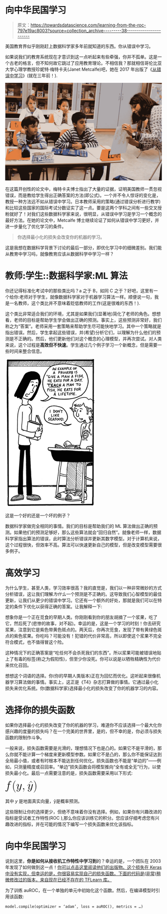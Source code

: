 # 向中华民国学习

> 原文：<https://towardsdatascience.com/learning-from-the-roc-797e19ac8003?source=collection_archive---------38----------------------->

美国教育界似乎刚刚赶上数据科学家多年前就知道的东西。你从错误中学习。

如果说我们的教育系统现在才意识到这一点听起来有些牵强，你并不孤单。这是一个古老的格言，但不知何故它跳过了应用教育理论。不相信我？那就相信哥伦比亚大学心理学教授珍妮特·梅特卡夫(Janet Metcalfe)吧，她在 2017 年出版了《[从错误中学习](https://www.annualreviews.org/doi/10.1146/annurev-psych-010416-044022)》(就在三年前！).

![](img/075dcaf0f778acb46443be725a96a7a4.png)

在这篇开创性的论文中，梅特卡夫博士指出了大量的证据，证明美国教师一贯忽视错误，而是教给学生得出正确答案的方法(即公式)。一个并不令人惊讶的变化是，教授一种方法远不如从错误中学习。日本教师采用的策略(通过错误分析进行教学)和比较这些国家的国际考试分数证实了这一点。要是这两个学科之间有一些交叉授粉就好了！对我们这些数据科学家来说，很明显，从错误中学习是学习一个概念的最好方法。在她的论文中，Metcalfe 博士继续论证了如何从错误中学习更好，并进一步量化了优化学习的条件。

> 你选择最小化的损失会改变你的机器的学习。

这是我想在数据科学背景下讨论的最后一部分，即优化学习中的细微差别。我们能从教育中学习吗，就像教育应该从数据科学中学习一样？

# 教师:学生::数据科学家:ML 算法

你还记得标准化考试中的那些类比吗？a 之于 B，如同 C 之于？好吧，这里有一个给你:老师对于学生，就像数据科学家对于机器学习算法一样。顺便说一句，我是一名教师，这个类比并不意味着贬低教师的工作(这是很难的东西！).

这个类比非常适合我们的环境，尤其是如果我们(显著地)简化了老师的角色。想想看，老师的目标是帮助学生学会做出正确的预测。事实上，这些预测非常好，我们称之为“答案”。老师采用一套策略来帮助学生尽可能快地学习。其中一个策略就是指出错误。然后，学生拿起这些错误，并(希望)分析它们，以理解为什么他们的预测是不正确的。然后，他们更新他们对这个概念的心理模型，并再次尝试。对人类来说，这个过程是**高效但不快速**。学生通过几个例子学习一个新概念，但是需要一些时间来整合信息。

![](img/c22d1301064a38ecbfdbc24d26064477.png)

这是一个好的还是一个坏的例子？

数据科学家做完全相同的事情。我们的目标是帮助我们的 ML 算法做出正确的预测。如果他们的预测足够好，那么这些算法就会“回归自然”。就像老师一样，数据科学家指出算法的错误，此时算法分析错误并更新其数字模型。对于计算机来说，这个过程很快，但效率不高。算法可以快速更新自己的模型，但是改变模型需要很多例子。

# 高效学习

为什么学生，甚至人类，学习效率很高？我的直觉是，我们以一种非常微妙的方式分析错误，这让我们理解*为什么*一个预测是不正确的。这导致我们心智模型的最佳更新，让我们从更少的错误中学习。它还有一个额外的好处，那就是我们可以在特定的条件下优化以获得正确的答案。让我解释一下:

想象你是一个正在觅食的早期人类。你刚刚看到你的朋友胡摘了一个浆果，吃了它，然后死了(悲惨的故事，对不起)。幸运的是，这是一个学习的时刻！你去研究浆果，注意到它是紫色带黄色斑点的。两天后，你再次觅食，发现了带有黄绿色斑点的紫色浆果。你吃吗？可能没有！犯错的代价非常高，所以即使这个浆果不完全符合模式，也不值得冒这个险。

这种情况下的正确答案是“吃任何不会杀死我们的东西”。所以浆果可能被错误地贴上了有毒的标签(称之为假阳性)，但至少你没死。你可以说是以牺牲精确性为代价来优化召回。

想想这个词语的选择。你(你的早期人类版本)正在为回忆而优化。这听起来很像机器学习算法做的事情。事实上，这正是《T4》杂志打算做的事情。它通过最小化损失来优化系统。你(数据科学家)选择最小化的损失改变了你的机器学习的内容。

# 选择你的损失函数

如果你选择最小化的损失改变了你的机器的学习，难道你不应该选择一个最大化你感兴趣的度量的损失吗？在一个完美的世界里，是的，但不幸的是，你必须与损失函数的限制作斗争。

一般来说，损失函数需要是光滑的，理想情况下也是凸的。如果它不是平滑的，那么你就不能计算一个梯度来更新模型参数。如果它不是凸的，那么你不能保证达到全局最小值，或者有时根本不能达到任何优化。损失函数也不能是“单边的”——例如，只测量精度或召回率。“单边”损失函数会将模型推向“全有或全无”行为，以使损失最小化。最后一点需要注意的是，损失函数需要采用以下形式:

![](img/990ad63f3f6ed8f79c123bc9cfa43a4c.png)

其中 *y* 是地面真实向量，ŷ是概率预测。

这些限制让你的选择更少，但绝不意味着你没有选择。例如，如果你有兴趣改进的指标是受试者工作特性(ROC ),那么你应该训练它的积分。您应该仔细考虑您有兴趣改进的指标，并在可能的情况下编写一个损失函数来优化该指标。

# 向中华民国学习

说到这里，**你是如何从接收机工作特性中学习到**的？幸运的是，一个团队在 2003 年发现了如何做到这一点！[你可以点击这里阅读他们的出版物。这个损失在 Keras 中没有实现，但幸运的是，你很容易实现自己的损失函数。下面的代码是(非常)稍微修改过的版本，来自现在已经不存在的 TFLearn 库。](https://pdfs.semanticscholar.org/df27/dde10589455d290eeee6d0ae6ceeb83d0c6b.pdf)

为了训练 auROC，在一个单独的单元中初始化这个函数。然后，在编译模型时引用该函数:

```
model.compile(optimizer = ‘adam’, loss = auROC(), metrics = …)
```